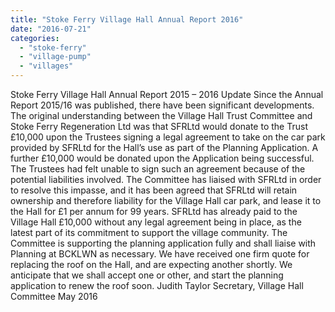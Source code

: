 ```yaml
---
title: "Stoke Ferry Village Hall Annual Report 2016"
date: "2016-07-21"
categories: 
  - "stoke-ferry"
  - "village-pump"
  - "villages"
---
```


Stoke Ferry Village Hall Annual Report 2015 – 2016 Update Since the Annual Report 2015/16 was published, there have been significant developments. The original understanding between the Village Hall Trust Committee and Stoke Ferry Regeneration Ltd was that SFRLtd would donate to the Trust £10,000 upon the Trustees signing a legal agreement to take on the car park provided by SFRLtd for the Hall’s use as part of the Planning Application. A further £10,000 would be donated upon the Application being successful. The Trustees had felt unable to sign such an agreement because of the potential liabilities involved. The Committee has liaised with SFRLtd in order to resolve this impasse, and it has been agreed that SFRLtd will retain ownership and therefore liability for the Village Hall car park, and lease it to the Hall for £1 per annum for 99 years. SFRLtd has already paid to the Village Hall £10,000 without any legal agreement being in place, as the latest part of its commitment to support the village community. The Committee is supporting the planning application fully and shall liaise with Planning at BCKLWN as necessary. We have received one firm quote for replacing the roof on the Hall, and are expecting another shortly. We anticipate that we shall accept one or other, and start the planning application to renew the roof soon. Judith Taylor Secretary, Village Hall Committee May 2016
